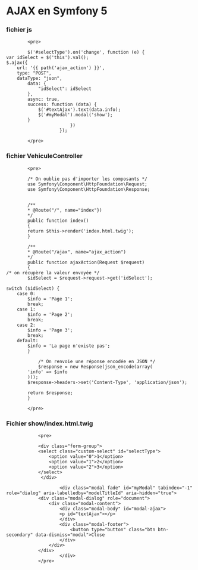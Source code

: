 # AJAX en Symfony 5


### fichier js 

            <pre>

            $('#selectType').on('change', function (e) {
	var idSelect = $('this').val();
	$.ajax({
		url: '{{ path('ajax_action') }}',
		type: "POST",
		dataType: "json",
			data: {
				"idSelect": idSelect
			},
			async: true,
			success: function (data) {
				$('#textAjax').text(data.info);
				$('#myModal').modal('show');
			}
	                        })
                        });

            </pre>


### fichier VehiculeController

            <pre>

            /* On oublie pas d'importer les composants */
            use Symfony\Component\HttpFoundation\Request;
            use Symfony\Component\HttpFoundation\Response;


            /**
            * @Route("/", name="index"})
            */
            public function index()
            {
            return $this->render('index.html.twig');
            }

            /**
            * @Route("/ajax", name="ajax_action")
            */
            public function ajaxAction(Request $request)
            {
	/* on récupère la valeur envoyée */
            $idSelect = $request->request->get('idSelect');

	switch ($idSelect) {
		case 0:
			$info = 'Page 1';
			break;
		case 1:
			$info = 'Page 2';
			break;
		case 2:
			$info = 'Page 3';
			break;
		default:
			$info = 'La page n'existe pas';
            }

	            /* On renvoie une réponse encodée en JSON */
	            $response = new Response(json_encode(array(
            'info' => $info
            )));
            $response->headers->set('Content-Type', 'application/json');

            return $response;
            }

            </pre>


### Fichier show/index.html.twig

                <pre>

                <div class="form-group">
	            <select class="custom-select" id="selectType">
		            <option value="0">1</option>
		            <option value="1">2</option>
		            <option value="2">3</option>
	            </select>
                 </div>

                        <div class="modal fade" id="myModal" tabindex="-1" role="dialog" aria-labelledby="modelTitleId" aria-hidden="true">
	            <div class="modal-dialog" role="document">
		            <div class="modal-content">
			            <div class="modal-body" id="modal-ajax">
			            <p id="textAjax"></p>
			            </div>
			            <div class="modal-footer">
				            <button type="button" class="btn btn-secondary" data-dismiss="modal">Close
			            </div>
		            </div>
	            </div>
                        </div>
                </pre>
